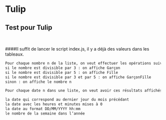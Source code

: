 # Tulip

## Test pour Tulip

<br>

####Il suffit de lancer le script index.js, il y a déjà des valeurs dans les tableaux.


````html
Pour chaque nombre n de la liste, on veut effectuer les opérations suivantes :
si le nombre est divisible par 3 : on affiche Garçon
si le nombre est divisible par 5 : on affiche Fille
si le nombre est divisible par 3 et par 5 : on affiche GarçonFille
sinon : on affiche le nombre n

Pour chaque date n dans une liste, on veut avoir ces résultats affichés en fonction des dates de la liste :

la date qui correspond au dernier jour du mois précédant
la date avec les heures et minutes mises à 0
la date au format DD/MM/YYYY hh:mm
le nombre de la semaine dans l’année
````